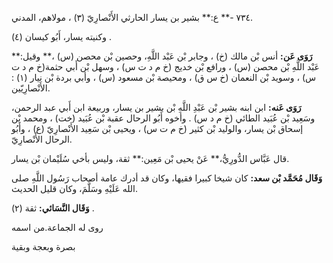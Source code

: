 ٧٣٤ -** ع:** بشير بن يسار الحارثي الأَنْصارِيّ (٣) ، مولاهم، المدني.

وكنيته يسار، أَبُو كيسان (٤) .

**رَوَى عَن:** أنس بْن مالك (خ) ، وجابر بْن عَبْد اللَّهِ، وحصين بْن محصن (س) ،** وقيل:** عَبْد اللَّهِ بْن محصن (س) ، ورافع بْن خديج (خ م د ت س) ، وسهل بْن أَبي حثمة(خ م د ت س) ، وسويد بْن النعمان (خ س ق) ، ومحيصة بْن مسعود (س) ، وأبي بردة بْن نيار (١) : الأَنْصارِيّين.

**رَوَى عَنه:** ابن ابنه بشير بْن عَبْدِ اللَّهِ بْن بشير بن يسار، وربيعة ابن أَبي عبد الرحمن، وسَعِيد بْن عُبَيد الطائي (خ م د س) . وأخوه أَبُو الرحال عقبة بْن عُبَيد (خت) ، ومحمد بْن إسحاق بْن يسار، والوليد بْن كثير (خ م ت س) ، ويحيى بْن سَعِيد الأَنْصارِيّ (ع) ، وأَبُو الرحال الأَنْصارِيّ.

قال عَبَّاس الدُّورِيُّ،** عَنْ يحيى بْن مَعِين:** ثقة، وليس بأخي سُلَيْمان بْن يسار.

**وَقَال مُحَمَّد بْن سعد:** كان شيخا كبيرا فقيها، وكان قد أدرك عامة أصحاب رَسُول اللَّهِ صلى الله عَلَيْهِ وسَلَّمَ، وكان قليل الحديث.

**وَقَال النَّسَائي:** ثقة (٢) .

روى له الجماعة.من اسمه

بصرة وبعجة وبقية